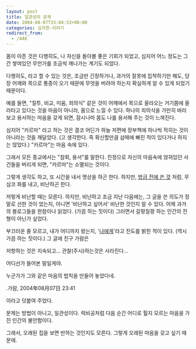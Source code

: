 ```yaml
---
layout: post
title: 일관성의 문제
date: 2004-08-07T15:04:53+00:00
categories: 심각한-이야기
redirect_from:
  - /448
---
```


몸이 아픈 것은 다행히도, 나 자신을 돌아볼 좋은 기회가 되었고, 심지어 어느 정도는 그간 쌓여있던 무언가를 조금씩 깨나가는 계기도 되었다.

다행히도, 라고 할 수 있는 것은, 조금만 긴장하거나, 과거의 잘못에 집착하기만 해도, 당장 어깨와 목으로 통증이 오기 때문에 무엇을 버려야 하는지 확실하게 알 수 있게 되었기 때문이다.

예를 들면, "질투, 비교, 미움, 죄의식" 같은 것이 어깨에서 목으로 올라오는 거기쯤에 올라타고 있다는 것을 마음이 아니라, 몸으로 느낄 수 있다. 하나의 죄의식을 가만히 바라보고 용서하는 마음을 갖게 되면, 잠시나마 몸도 나를 용서해 주는 것이 느껴진다.

심지어 "카르마" 라고 하는 것은 결코 어딘가 하늘 저편에 장부책에 하나씩 적히는 것이 아니라는 것을 깨달았다. (고 생각한다. 즉 확신할만큼 삼매에 빠진 적이 있다거나 하지는 않았다.) "카르마"는 마음 속에 있다.

그래서 모든 종교에서는 "참회, 용서"를 말한다. 진정으로 자신의 마음속에 얹혀있던 사건들을 버리게 되면, "카르마"는 소멸되는 것이다.

그렇게 생각도 하고, 또 시간을 내서 명상을 하곤 한다. 하지만, <a href="http://jinto.pe.kr/447">방금 전에 쓴 것</a> 처럼, 무심코 화를 내고, 비난하곤 한다.

저렇게 비난할 때는 모른다. 하지만, 비난하고 조금 지난 다음에는, 그 글을 쓴 의도가 정말로 선한 것이 었는지, 아니면 '비난하고 싶어서' 비난한 것인지 알 수 있다. 어제 과거의 블로그들을 한참이나 읽었다. (가끔 하는 짓이다) 그러면서 갈팡질팡 하는 인간의 전형이 아닌가 싶었다.

부끄러운 줄 모르고, 내가 어디까지 왔는지, '<a href="http://jinto.pe.kr/440">나에게</a>'라고 진도를 밝힌 적이 있다. (역시 가끔 하는 짓이다.) 그 글에 친구 가람은

> 

저항하는 것은 지속되고... 관찰(주시)하는것은 사라진다...

어디선가 들어본 말일게야.

누군가가 그와 같은 마음의 법칙을 만들어 놓았다네.

.가람, 2004年08月07日 23:41

이라고 덧붙여 주었다.

문제는 방법이 아니고, 일관성이다. 럭비공처럼 다음 순간 어디로 튈지 모르는 마음을 가진 인간의 불안함이다.

그래서, 오래된 집을 보면 반하는 것인지도 모른다. 그렇게 오래된 마음을 갖고 싶기 때문에.
<div id=comments>
</div>
